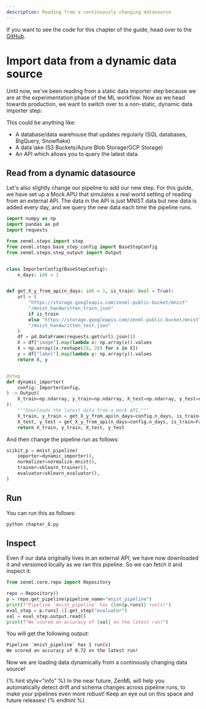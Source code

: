 ```yaml
---
description: Reading from a continuously changing datasource
---
```


If you want to see the code for this chapter of the guide, head over to the [GitHub](https://github.com/zenml-io/zenml/tree/main/examples/low_level_guide/chapter_6.py).

# Import data from a dynamic data source

Until now, we've been reading from a static data importer step because we are at the experimentation phase of the ML workflow. Now as we head towards production, we want to switch over to a non-static, dynamic data importer step:

This could be anything like:

- A database/data warehouse that updates regularly (SQL databases, BigQuery, Snowflake)
- A data lake (S3 Buckets/Azure Blob Storage/GCP Storage)
- An API which allows you to query the latest data.

## Read from a dynamic datasource

Let's also slightly change our pipeline to add our new step. For this guide, we have set up a Mock APU that simulates a real world setting of reading from an external API. The data in the API is just MNIST data but new data is added every day, and we query the new data each time the pipeline runs.

```python
import numpy as np
import pandas as pd
import requests

from zenml.steps import step
from zenml.steps.base_step_config import BaseStepConfig
from zenml.steps.step_output import Output


class ImporterConfig(BaseStepConfig):
    n_days: int = 1


def get_X_y_from_api(n_days: int = 1, is_train: bool = True):
    url = (
        "https://storage.googleapis.com/zenml-public-bucket/mnist"
        "/mnist_handwritten_train.json"
        if is_train
        else "https://storage.googleapis.com/zenml-public-bucket/mnist"
        "/mnist_handwritten_test.json"
    )
    df = pd.DataFrame(requests.get(url).json())
    X = df["image"].map(lambda x: np.array(x)).values
    X = np.array([x.reshape(28, 28) for x in X])
    y = df["label"].map(lambda y: np.array(y)).values
    return X, y


@step
def dynamic_importer(
    config: ImporterConfig,
) -> Output(
    X_train=np.ndarray, y_train=np.ndarray, X_test=np.ndarray, y_test=np.ndarray
):
    """Downloads the latest data from a mock API."""
    X_train, y_train = get_X_y_from_api(n_days=config.n_days, is_train=True)
    X_test, y_test = get_X_y_from_api(n_days=config.n_days, is_train=False)
    return X_train, y_train, X_test, y_test
```

And then change the pipeline run as follows:

```python
scikit_p = mnist_pipeline(
    importer=dynamic_importer(),
    normalizer=normalize_mnist(),
    trainer=sklearn_trainer(),
    evaluator=sklearn_evaluator(),
)
```

## Run

You can run this as follows:

```python
python chapter_6.py
```

## Inspect

Even if our data originally lives in an external API, we have now downloaded it and versioned locally as we ran this pipeline. So we can fetch it and inspect it:

```python
from zenml.core.repo import Repository

repo = Repository()
p = repo.get_pipeline(pipeline_name="mnist_pipeline")
print(f"Pipeline `mnist_pipeline` has {len(p.runs)} run(s)")
eval_step = p.runs[-1].get_step("evaluator")
val = eval_step.output.read()
print(f"We scored an accuracy of {val} on the latest run!")
```

You will get the following output:

```bash
Pipeline `mnist_pipeline` has 1 run(s)
We scored an accuracy of 0.72 on the latest run!
```

Now we are loading data dynamically from a continously changing data source!

{% hint style="info" %}
In the near future, ZenML will help you automatically detect drift and schema changes across pipeline runs, to make your pipelines even more robust! Keep an eye out on this space and future releases!
{% endhint %}

